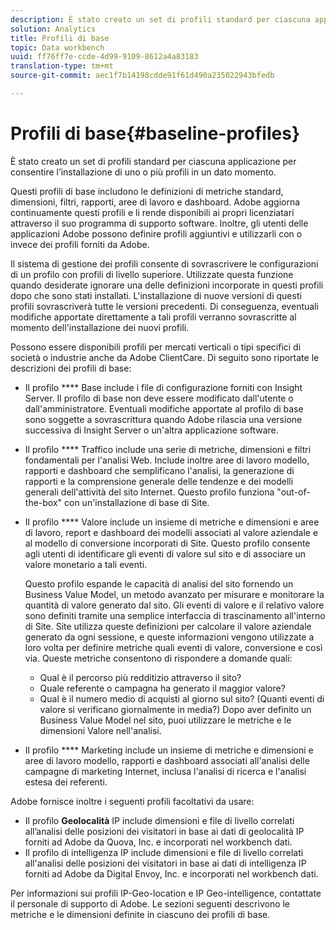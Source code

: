 ```yaml
---
description: È stato creato un set di profili standard per ciascuna applicazione per consentire l'installazione di uno o più profili in un dato momento.
solution: Analytics
title: Profili di base
topic: Data workbench
uuid: ff76ff7e-ccde-4d99-9109-8612a4a83183
translation-type: tm+mt
source-git-commit: aec1f7b14198cdde91f61d490a235022943bfedb

---
```



# Profili di base{#baseline-profiles}

È stato creato un set di profili standard per ciascuna applicazione per consentire l’installazione di uno o più profili in un dato momento.

Questi profili di base includono le definizioni di metriche standard, dimensioni, filtri, rapporti, aree di lavoro e dashboard. Adobe aggiorna continuamente questi profili e li rende disponibili ai propri licenziatari attraverso il suo programma di supporto software. Inoltre, gli utenti delle applicazioni Adobe possono definire profili aggiuntivi e utilizzarli con o invece dei profili forniti da Adobe.

Il sistema di gestione dei profili consente di sovrascrivere le configurazioni di un profilo con profili di livello superiore. Utilizzate questa funzione quando desiderate ignorare una delle definizioni incorporate in questi profili dopo che sono stati installati. L&#39;installazione di nuove versioni di questi profili sovrascriverà tutte le versioni precedenti. Di conseguenza, eventuali modifiche apportate direttamente a tali profili verranno sovrascritte al momento dell&#39;installazione dei nuovi profili.

Possono essere disponibili profili per mercati verticali o tipi specifici di società o industrie anche da Adobe ClientCare. Di seguito sono riportate le descrizioni dei profili di base:

* Il profilo **** Base include i file di configurazione forniti con Insight Server. Il profilo di base non deve essere modificato dall&#39;utente o dall&#39;amministratore. Eventuali modifiche apportate al profilo di base sono soggette a sovrascrittura quando Adobe rilascia una versione successiva di Insight Server o un&#39;altra applicazione software.
* Il profilo **** Traffico include una serie di metriche, dimensioni e filtri fondamentali per l&#39;analisi Web. Include inoltre aree di lavoro modello, rapporti e dashboard che semplificano l&#39;analisi, la generazione di rapporti e la comprensione generale delle tendenze e dei modelli generali dell&#39;attività del sito Internet. Questo profilo funziona &quot;out-of-the-box&quot; con un&#39;installazione di base di Site.
* Il profilo **** Valore include un insieme di metriche e dimensioni e aree di lavoro, report e dashboard dei modelli associati al valore aziendale e al modello di conversione incorporati di Site. Questo profilo consente agli utenti di identificare gli eventi di valore sul sito e di associare un valore monetario a tali eventi.

   Questo profilo espande le capacità di analisi del sito fornendo un Business Value Model, un metodo avanzato per misurare e monitorare la quantità di valore generato dal sito. Gli eventi di valore e il relativo valore sono definiti tramite una semplice interfaccia di trascinamento all&#39;interno di Site. Site utilizza queste definizioni per calcolare il valore aziendale generato da ogni sessione, e queste informazioni vengono utilizzate a loro volta per definire metriche quali eventi di valore, conversione e così via. Queste metriche consentono di rispondere a domande quali:

   * Qual è il percorso più redditizio attraverso il sito?
   * Quale referente o campagna ha generato il maggior valore?
   * Qual è il numero medio di acquisti al giorno sul sito? (Quanti eventi di valore si verificano giornalmente in media?)
   Dopo aver definito un Business Value Model nel sito, puoi utilizzare le metriche e le dimensioni Valore nell&#39;analisi.

* Il profilo **** Marketing include un insieme di metriche e dimensioni e aree di lavoro modello, rapporti e dashboard associati all&#39;analisi delle campagne di marketing Internet, inclusa l&#39;analisi di ricerca e l&#39;analisi estesa dei referenti.

Adobe fornisce inoltre i seguenti profili facoltativi da usare:

* Il profilo **Geolocalità** IP include dimensioni e file di livello correlati all’analisi delle posizioni dei visitatori in base ai dati di geolocalità IP forniti ad Adobe da Quova, Inc. e incorporati nel workbench dati.
* Il profilo di intelligenza IP include dimensioni e file di livello correlati all&#39;analisi delle posizioni dei visitatori in base ai dati di intelligenza IP forniti ad Adobe da Digital Envoy, Inc. e incorporati nel workbench dati.

Per informazioni sui profili IP-Geo-location e IP Geo-intelligence, contattate il personale di supporto di Adobe. Le sezioni seguenti descrivono le metriche e le dimensioni definite in ciascuno dei profili di base.
